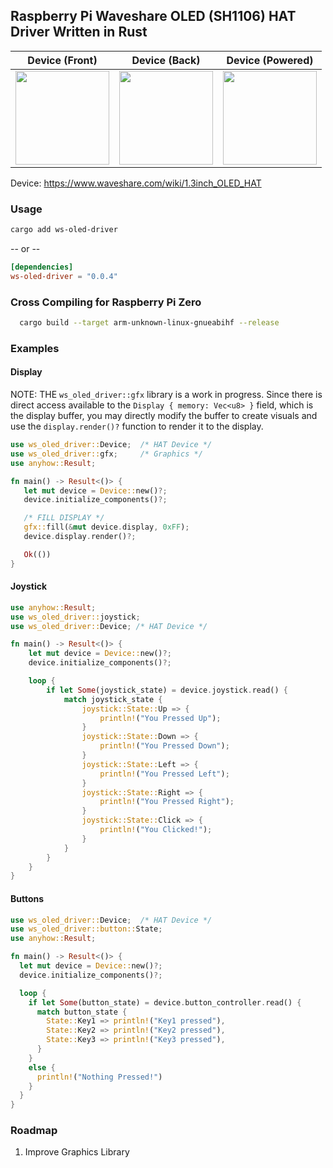 ## Raspberry Pi Waveshare OLED (SH1106) HAT Driver Written in Rust
Device (Front) | Device (Back) | Device (Powered)
:-------------------------:|:-------------------------:|:------------------------:|
<img src="https://user-images.githubusercontent.com/36154121/223014213-2cf0357e-4ea1-405d-9f1c-89f3bf78f9d4.jpg" width="150" /> |<img src="https://user-images.githubusercontent.com/36154121/223014227-defea413-c79a-495c-9cb4-cfe5beffcee2.jpg" width="150" /> |<img src="https://user-images.githubusercontent.com/36154121/223014239-efdec969-89af-43e9-a77e-19da345008ca.jpg" width="150" /> 

Device: https://www.waveshare.com/wiki/1.3inch_OLED_HAT  

### Usage

```bash
cargo add ws-oled-driver
```
-- or --

```toml
[dependencies]
ws-oled-driver = "0.0.4"
```

### Cross Compiling for Raspberry Pi Zero

```bash
  cargo build --target arm-unknown-linux-gnueabihf --release 
```

### Examples

#### Display

NOTE: THE `ws_oled_driver::gfx` library is a work in progress. Since there is direct access available to the `Display { memory: Vec<u8> }` field, which is the display buffer, you may directly modify the buffer to create visuals and use the `display.render()?` function to render it to the display.

```rust
use ws_oled_driver::Device;  /* HAT Device */
use ws_oled_driver::gfx;     /* Graphics */
use anyhow::Result;

fn main() -> Result<()> {
   let mut device = Device::new()?;
   device.initialize_components()?;

   /* FILL DISPLAY */
   gfx::fill(&mut device.display, 0xFF);
   device.display.render()?; 

   Ok(())
}
```

#### Joystick

```rust
use anyhow::Result;
use ws_oled_driver::joystick;
use ws_oled_driver::Device; /* HAT Device */

fn main() -> Result<()> {
    let mut device = Device::new()?;
    device.initialize_components()?;

    loop {
        if let Some(joystick_state) = device.joystick.read() {
            match joystick_state {
                joystick::State::Up => {
                    println!("You Pressed Up");
                }
                joystick::State::Down => {
                    println!("You Pressed Down");
                }
                joystick::State::Left => {
                    println!("You Pressed Left");
                }
                joystick::State::Right => {
                    println!("You Pressed Right");
                }
                joystick::State::Click => {
                    println!("You Clicked!");
                }
            }
        }
    }
}

```

#### Buttons

```rust
use ws_oled_driver::Device;  /* HAT Device */
use ws_oled_driver::button::State;
use anyhow::Result;

fn main() -> Result<()> {
  let mut device = Device::new()?;
  device.initialize_components()?;

  loop {
    if let Some(button_state) = device.button_controller.read() {
      match button_state {
        State::Key1 => println!("Key1 pressed"),
        State::Key2 => println!("Key2 pressed"),
        State::Key3 => println!("Key3 pressed"),
      }
    }
    else {
      println!("Nothing Pressed!")
    }
  }
}

```

### Roadmap
1. Improve Graphics Library
